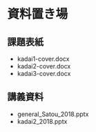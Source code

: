 # 資料置き場

## 課題表紙
- kadai1-cover.docx
- kadai2-cover.docx
- kadai3-cover.docx

## 講義資料
- general_Satou_2018.pptx
- kadai2_2018.pptx
